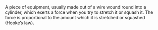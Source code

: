 A piece of equipment, usually made out of a wire wound round into a
cylinder, which exerts a force when you try to stretch it or squash it.
The force is proportional to the amount which it is stretched or
squashed (Hooke’s law).
